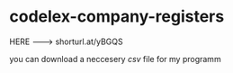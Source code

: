 # codelex-company-registers
HERE ---> shorturl.at/yBGQS 

you can download a neccesery _csv_ file for my programm
